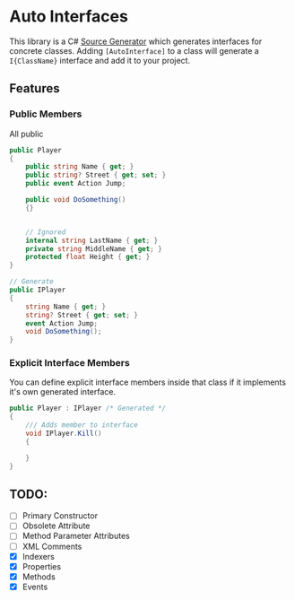 # Auto Interfaces 
This library is a C# [Source Generator](https://learn.microsoft.com/en-us/dotnet/csharp/roslyn-sdk/source-generators-overview) which generates interfaces for concrete classes. Adding `[AutoInterface]` to a class will generate a `I{ClassName}` interface and add it to your project. 


## Features 

### Public Members  
All public  
```cs
public Player 
{
    public string Name { get; }
    public string? Street { get; set; }
    public event Action Jump;

    public void DoSomething()
    {}


    // Ignored
    internal string LastName { get; }
    private string MiddleName { get; }
    protected float Height { get; } 
}

// Generate
public IPlayer 
{
    string Name { get; }
    string? Street { get; set; }
    event Action Jump;
    void DoSomething();
}
```

### Explicit Interface Members
You can define explicit interface members inside that class if it implements it's own generated interface.
```cs
public Player : IPlayer /* Generated */
{
    /// Adds member to interface
    void IPlayer.Kill()
    {

    }
}
```

## TODO:
* [ ] Primary Constructor 
* [ ] Obsolete Attribute
* [ ] Method Parameter Attributes
* [ ] XML Comments 
* [X] Indexers
* [X] Properties 
* [X] Methods 
* [X] Events